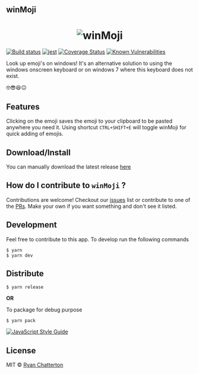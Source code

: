 ## winMoji

<div align="center">
  <h1>
    <img src="https://github.com/ryanSN/winmoji/blob/master/winMoji.gif" alt="winMoji" title="winMoji" />
  </h1>
</div>

[![Build status](https://ci.appveyor.com/api/projects/status/jb7laepqr55yy8gc?svg=true)](https://ci.appveyor.com/project/ryanSN/winmoji)
[![jest](https://facebook.github.io/jest/img/jest-badge.svg)](https://github.com/facebook/jest)
[![Coverage Status](https://coveralls.io/repos/github/ryanSN/winmoji/badge.svg)](https://coveralls.io/github/ryanSN/winmoji)
[![Known Vulnerabilities](https://snyk.io/test/github/ryanSN/winmoji/badge.svg)](https://snyk.io/test/github/ryanSN/winmoji)

Look up emoji's on windows! It's an alternative solution to using the windows onscreen keyboard or on windows 7 where this keyboard does not exist.

🤓😎😆😐

## Features

Clicking on the emoji saves the emoji to your clipboard to be pasted anywhere you need it.
Using shortcut `CTRL+SHIFT+E` will toggle winMoji for quick adding of emojis.

## Download/Install

You can manually download the latest release [here](https://github.com/ryanSN/winmoji/releases)

## How do I contribute to `winMoji` ?

Contributions are welcome! Checkout our [issues](https://github.com/ryansn/winMoji/issues) list or contribute to one of the [PRs](https://github.com/ryansn/winMoji/pulls).
Make your own if you want something and don't see it listed.

## Development

Feel free to contribute to this app. To develop run the following commands

```
$ yarn
$ yarn dev
```

## Distribute

```
$ yarn release
```

**OR**

To package for debug purpose

```
$ yarn pack
```

[![JavaScript Style Guide](https://cdn.rawgit.com/feross/standard/master/badge.svg)](https://github.com/feross/standard)

## License

MIT © [Ryan Chatterton](./LICENSE)
